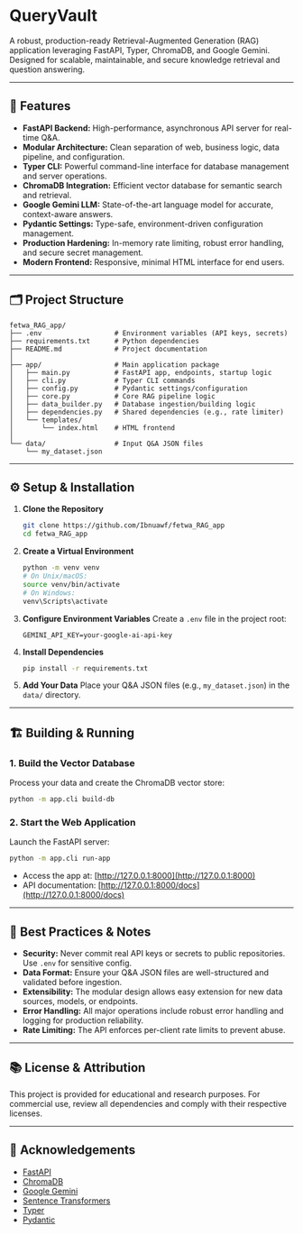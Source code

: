 # QueryVault

A robust, production-ready Retrieval-Augmented Generation (RAG) application leveraging FastAPI, Typer, ChromaDB, and Google Gemini. Designed for scalable, maintainable, and secure knowledge retrieval and question answering.

---

## 🚀 Features

- **FastAPI Backend:** High-performance, asynchronous API server for real-time Q&A.
- **Modular Architecture:** Clean separation of web, business logic, data pipeline, and configuration.
- **Typer CLI:** Powerful command-line interface for database management and server operations.
- **ChromaDB Integration:** Efficient vector database for semantic search and retrieval.
- **Google Gemini LLM:** State-of-the-art language model for accurate, context-aware answers.
- **Pydantic Settings:** Type-safe, environment-driven configuration management.
- **Production Hardening:** In-memory rate limiting, robust error handling, and secure secret management.
- **Modern Frontend:** Responsive, minimal HTML interface for end users.

---

## 🗂️ Project Structure

```
fetwa_RAG_app/
├── .env                  # Environment variables (API keys, secrets)
├── requirements.txt      # Python dependencies
├── README.md             # Project documentation
│
├── app/                  # Main application package
│   ├── main.py           # FastAPI app, endpoints, startup logic
│   ├── cli.py            # Typer CLI commands
│   ├── config.py         # Pydantic settings/configuration
│   ├── core.py           # Core RAG pipeline logic
│   ├── data_builder.py   # Database ingestion/building logic
│   ├── dependencies.py   # Shared dependencies (e.g., rate limiter)
│   └── templates/
│       └── index.html    # HTML frontend
│
└── data/                 # Input Q&A JSON files
    └── my_dataset.json
```

---

## ⚙️ Setup & Installation

1. **Clone the Repository**

   ```bash
   git clone https://github.com/Ibnuawf/fetwa_RAG_app
   cd fetwa_RAG_app
   ```

2. **Create a Virtual Environment**

   ```bash
   python -m venv venv
   # On Unix/macOS:
   source venv/bin/activate
   # On Windows:
   venv\Scripts\activate
   ```

3. **Configure Environment Variables**
   Create a `.env` file in the project root:

   ```env
   GEMINI_API_KEY=your-google-ai-api-key
   ```

4. **Install Dependencies**

   ```bash
   pip install -r requirements.txt
   ```

5. **Add Your Data**
   Place your Q&A JSON files (e.g., `my_dataset.json`) in the `data/` directory.

---

## 🏗️ Building & Running

### 1. Build the Vector Database

Process your data and create the ChromaDB vector store:

```bash
python -m app.cli build-db
```

### 2. Start the Web Application

Launch the FastAPI server:

```bash
python -m app.cli run-app
```

- Access the app at: [http://127.0.0.1:8000](http://127.0.0.1:8000)
- API documentation: [http://127.0.0.1:8000/docs](http://127.0.0.1:8000/docs)

---

## 📝 Best Practices & Notes

- **Security:** Never commit real API keys or secrets to public repositories. Use `.env` for sensitive config.
- **Data Format:** Ensure your Q&A JSON files are well-structured and validated before ingestion.
- **Extensibility:** The modular design allows easy extension for new data sources, models, or endpoints.
- **Error Handling:** All major operations include robust error handling and logging for production reliability.
- **Rate Limiting:** The API enforces per-client rate limits to prevent abuse.

---

## 📚 License & Attribution

This project is provided for educational and research purposes. For commercial use, review all dependencies and comply with their respective licenses.

---

## 🙏 Acknowledgements

- [FastAPI](https://fastapi.tiangolo.com/)
- [ChromaDB](https://www.trychroma.com/)
- [Google Gemini](https://ai.google.dev/)
- [Sentence Transformers](https://www.sbert.net/)
- [Typer](https://typer.tiangolo.com/)
- [Pydantic](https://docs.pydantic.dev/)
